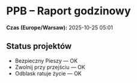 # PPB – Raport godzinowy
**Czas (Europe/Warsaw):** 2025-10-25 05:01

## Status projektów
- Bezpieczny Pieszy — OK
- Zwolnij przy przejściu — OK
- Odblask ratuje życie — OK

